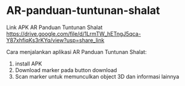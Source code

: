 # AR-panduan-tuntunan-shalat

Link APK AR Panduan Tuntunan Shalat
https://drive.google.com/file/d/1LrmTW_hETngJ5qca-Y87xhfiqKs3rKYq/view?usp=share_link

Cara menjalankan aplikasi AR Panduan Tuntunan Shalat:
1. install APK
2. Download marker pada button download
3. Scan marker untuk memunculkan object 3D dan informasi lainnya
